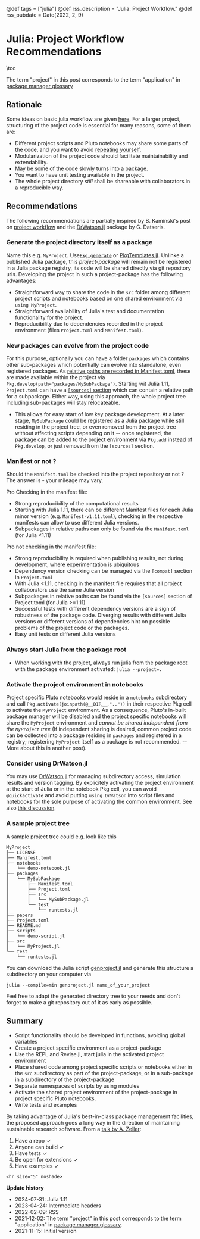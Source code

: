 @def tags = ["julia"]
@def rss_description = "Julia: Project Workflow."
@def rss_pubdate = Date(2022, 2, 9)

# Julia: Project Workflow Recommendations

\toc 

The term "project" in this post corresponds to the term "application" in [package manager glossary](https://pkgdocs.julialang.org/v1/glossary/#Glossary)

## Rationale
Some ideas on basic julia workflow  are given  [here](/julia/basic-workflow).
For a larger project, structuring of the project code is essential for many reasons, some of them are:
- Different project scripts and Pluto notebooks may share some parts of the code, and you want to avoid [repeating yourself](https://en.wikipedia.org/wiki/Don%27t_repeat_yourself).
- Modularization of the project code should facilitate maintainability and extendability.
- May be some of the code slowly turns into a package.
- You want to have unit testing available in the project.
- The whole project directory _still_ shall be shareable with collaborators in a reproducible way.

## Recommendations

The following recommendations are partially inspired by B. Kaminski's post on  [project workflow](https://bkamins.github.io/julialang/2020/05/18/project-workflow.html) and  the  [DrWatson.jl](https://github.com/JuliaDynamics/DrWatson.jl) package by G. Datseris.


### Generate the project directory itself as a package
Name this e.g. `MyProject`. Use[`Pkg.generate`](https://pkgdocs.julialang.org/v1/creating-packages/) or [PkgTemplates.jl](https://github.com/invenia/PkgTemplates.jl). Unlinke a published Julia package, this  _project-package_ will remain not be registered in a Julia package registry, its code will be shared directly via git repository urls.  Developing the project in such a project-package has the following advantages:
   - Straightforward way to share  the code in the `src` folder among different project scripts and notebooks based on one shared environment via `using MyProject`.
   - Straightforward availability of Julia's  test and documentation functionality for the project.
   - Reproducibility due to dependencies recorded in the project environment (files `Project.toml` and `Manifest.toml`).

### New packages can evolve from the project code
For this purpose, optionally you can have a folder `packages` which contains other sub-packages which potentially can evolve into standalone, even registered packages. As [relative paths are recorded in Manifest.toml](https://github.com/JuliaLang/Pkg.jl/issues/1214), these are made available within the  project via `Pkg.develop(path="packages/MySubPackage")`.
Starting wit Julia 1.11, `Project.toml` can have a [`[sources]` section](https://pkgdocs.julialang.org/dev/toml-files/#The-[sources]-section) which can contain a relative path for a subpackage.
Either way, using this approach, the  whole project  tree including sub-packages  will stay relocateable.
   - This allows for easy start of low key package development. At a later stage, `MySubPackage` could be registered as a Julia package while still residing in the project tree, or even removed from the project tree without affecting  scripts depending on it -- once registered, the package can be added to the project environment via `Pkg.add` instead of `Pkg.develop`, or just removed from the `[sources]` section.
   
### Manifest or not ?
Should the `Manifest.toml` be checked into the project repository or not ? The answer is - your mileage may vary.

Pro Checking in the manifest file:
- Strong reproducibility of the computational results
- Starting with Julia 1.11, there can be different Manifest files for each Julia minor version (e.g. `Manifest-v1.11.toml`), checking in the respective manifests can allow to use different Julia versions.
- Subpackages in relative paths can only be found via the `Manifest.toml` (for Julia <1.11)

Pro not checking in the manifest file:
- Strong reproducibility is required when publishing results, not during development, where experimentation is ubiquitous
- Dependency version checking can be managed via the `[compat]` section in `Project.toml`
- With Julia <1.11, checking in the manifest file requires that all project collaborators use the same Julia version
- Subpackages in relative paths can be found via the `[sources]` section of Project.toml  (for Julia >=1.11)
- Successful tests with different dependency versions are a sign of robustness of the package code.  Diverging results with different Julia versions or different versions of dependencies hint on possible problems of the project code or the packages.
- Easy unit tests on different Julia versions

### Always start Julia from the package root
- When working with the project, always run julia from the package root with the package environment activated: `julia --project=.` 


### Activate the project environment in notebooks
Project specific Pluto notebooks would reside in a  `notebooks` subdirectory  and call  `Pkg.activate(joinpath(@__DIR__,".."))` in their respective Pkg cell to activate the `MyProject` environment.  As a consequence, Pluto's in-built package manager will be disabled and the project specific notebooks will share the `MyProject` environment and _cannot be shared independent from the `MyProject` tree_ (If independent sharing is desired, common project code can be collected into a package residing in `packages` and registered in a registry; registering `MyProject` itself as a package is not recommended.  -- More about this in another post).

### Consider using DrWatson.jl
You may use [DrWatson.jl](https://github.com/JuliaDynamics/DrWatson.jl) for managing subdirectory access, simulation results and version tagging. By explicitely activating the project environment at the start of Julia or in the notebook Pkg cell, you can avoid  `@quickactivate` and  avoid putting `using DrWatson` into script files and notebooks for the sole purpose of activating the common environment. See also [this discussion](https://github.com/JuliaDynamics/DrWatson.jl/issues/261).


### A sample project tree
A sample project tree could e.g. look like this
```
MyProject
├── LICENSE
├── Manifest.toml
├── notebooks
│   └── demo-notebook.jl
├── packages
│   └── MySubPackage
│       ├── Manifest.toml
│       ├── Project.toml
│       ├── src
│       │   └── MySubPackage.jl
│       └── test
│           └── runtests.jl
├── papers
├── Project.toml
├── README.md
├── scripts
│   └── demo-script.jl
├── src
│   └── MyProject.jl
└── test
    └── runtests.jl
```
You can download the Julia script [genproject.jl](/assets/genproject.jl) and generate this structure a subdirectory on your computer via
```
julia --compile=min genproject.jl name_of_your_project
```
Feel free to adapt the generated directory tree to your needs and don't forget to make a git repository out of it as early as possible.

## Summary

- Script functionality should be developed in functions, avoiding global variables
- Create a project specific environment as a project-package
- Use the REPL and  Revise.jl, start julia in the activated project environment
- Place shared code among project specific  scripts or  notebooks either in the `src` subdirectory as part of the project-package, or in a  sub-package in a subdirectory of the project-package
- Separate namespaces of scripts by using  modules
- Activate the shared project environment of the project-package in project specific Pluto notebooks. 
- Write tests and examples

By taking advantage of Julia's best-in-class package management facilities, the proposed approach goes a long way in the direction of maintaining sustainable research software. From a [talk by A. Zeller](https://de.slideshare.net/andreas.zeller/sustainable-research-software):
1. Have a repo ✓
2. Anyone can build ✓
3. Have tests ✓
4. Be open for extensions ✓
5. Have examples ✓


~~~
<hr size="5" noshade>
~~~
__Update history__
- 2024-07-31: Julia 1.11
- 2023-04-24: Intermediate headers
- 2022-02-09: RSS
- 2021-12-02: The term "project" in this post corresponds to the term "application" in [package manager glossary](https://pkgdocs.julialang.org/v1/glossary/#Glossary).
- 2021-11-15: Initial version 

